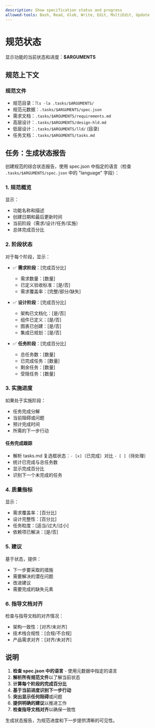 ```yaml
---
description: Show specification status and progress
allowed-tools: Bash, Read, Glob, Write, Edit, MultiEdit, Update
---
```


# 规范状态

显示功能的当前状态和进度：**$ARGUMENTS**

## 规范上下文

### 规范文件

- 规范目录：!`ls -la .tasks/$ARGUMENTS/`
- 规范元数据：`.tasks/$ARGUMENTS/spec.json`
- 需求文档：`.tasks/$ARGUMENTS/requirements.md`
- 高层设计：`.tasks/$ARGUMENTS/design-hld.md`
- 低层设计：`.tasks/$ARGUMENTS/lld/` (目录)
- 任务文档：`.tasks/$ARGUMENTS/tasks.md`

## 任务：生成状态报告

创建规范的综合状态报告，使用 spec.json 中指定的语言（检查
`.tasks/$ARGUMENTS/spec.json` 中的 "language" 字段）：

### 1. 规范概览

显示：

- 功能名称和描述
- 创建日期和最后更新时间
- 当前阶段（需求/设计/任务/实施）
- 总体完成百分比

### 2. 阶段状态

对于每个阶段，显示：

- ✅ **需求阶段**：[完成百分比]
  - 需求数量：[数量]
  - 已定义验收标准：[是/否]
  - 需求覆盖率：[完整/部分/缺失]

- ✅ **设计阶段**：[完成百分比]
  - 架构已文档化：[是/否]
  - 组件已定义：[是/否]
  - 图表已创建：[是/否]
  - 集成已规划：[是/否]

- ✅ **任务阶段**：[完成百分比]
  - 总任务数：[数量]
  - 已完成任务：[数量]
  - 剩余任务：[数量]
  - 受阻任务：[数量]

### 3. 实施进度

如果处于实施阶段：

- 任务完成分解
- 当前阻碍或问题
- 预计完成时间
- 所需的下一步行动

#### 任务完成跟踪

- 解析 tasks.md 复选框状态：`- [x]`（已完成）对比 `- [ ]`（待处理）
- 统计已完成与总任务数
- 显示完成百分比
- 识别下一个未完成的任务

### 4. 质量指标

显示：

- 需求覆盖率：[百分比]
- 设计完整性：[百分比]
- 任务粒度：[适当/过大/过小]
- 依赖项已解决：[是/否]

### 5. 建议

基于状态，提供：

- 下一步要采取的措施
- 需要解决的潜在问题
- 改进建议
- 需要完成的缺失元素

### 6. 指导文档对齐

检查与指导文档的对齐情况：

- 架构一致性：[对齐/未对齐]
- 技术栈合规性：[合规/不合规]
- 产品需求对齐：[对齐/未对齐]

## 说明

1. **检查 spec.json 中的语言** - 使用元数据中指定的语言
2. **解析所有规范文件**以了解当前状态
3. **计算每个阶段的完成百分比**
4. **基于当前进度识别下一步行动**
5. **突出显示任何阻碍**或问题
6. **提供明确的建议**以推进工作
7. **检查指导文档对齐**以确保一致性

生成状态报告，为规范进度和下一步提供清晰的可见性。
